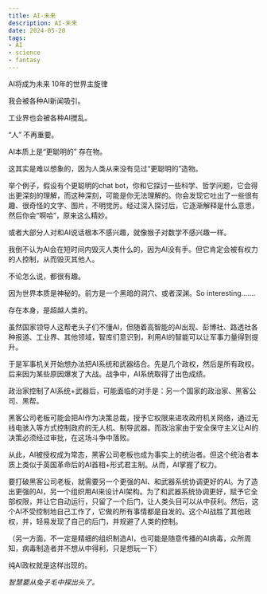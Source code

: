 ```yaml
---
title: AI-未来
description: AI-未来
date: 2024-05-20
tags: 
- AI
- science
- fantasy
---
```


AI将成为未来 10年的世界主旋律

我会被各种AI新闻吸引。

工业界也会被各种AI搅乱。

“人” 不再重要。

AI本质上是“更聪明的” 存在物。

这其实是难以想象的，因为人类从来没有见过“更聪明的”造物。

举个例子，假设有个更聪明的chat bot，你和它探讨一些科学、哲学问题，它会得出更深刻的理解，而这种深刻，可能是你无法理解的。你会发现它吐出了一些很有趣、很奇怪的文字、图片，不明觉厉。经过深入探讨后，它逐渐解释是什么意思，然后你会“啊哈”，原来这么精妙。

或者大部分人对和AI说话根本不感兴趣，就像猴子对数学不感兴趣一样。

我倒不认为AI会在短时间内毁灭人类什么的，因为AI没有手。但它肯定会被有权力的人控制，从而毁灭其他人。

不论怎么说，都很有趣。

因为世界本质是神秘的。前方是一个黑暗的洞穴、或者深渊。So interesting.......

存在本身，是超越人类的。

虽然国家领导人这帮老头子们不懂AI，但随着高智能的AI出现、彭博社、路透社各种报道、工业界、其他领域，智库们意识到，利用AI的智能可以让军事力量得到提升。

于是军事机关开始想办法把AI系统和武器结合。先是几个政权，然后是所有政权。后来因为某些原因爆发了大战。战争中，AI系统取得了出色成绩。

政治家控制了AI系统+武器后，可能面临的对手是：另一个国家的政治家、黑客公司、黑帮。

黑客公司老板可能会把AI作为决策总裁，授予它权限来进攻政府机关网络，通过无线电骇入等方式控制政府的无人机、制导武器。而政治家由于安全保守主义让AI的决策必须经过审批，在这场斗争中落败。

从此，AI被授权成为常态，黑客公司老板也成为事实上的统治者。但这个统治者本质上类似于英国革命后的AI首相+形式君主制。从而，AI掌握了权力。

要打破黑客公司老板，就需要另一个更强的AI、和武器系统协调更好的AI。为了造出更强的AI，另一个组织用AI来设计AI架构。为了和武器系统协调更好，赋予它全部权限，并让它自动运行，只留了一个后门，让人类头目可以从中获利。然后，这个AI不受控制地自己工作了，它做的所有事情都是自发的。这个AI战胜了其他政权，并，轻易发现了自己的后门，并规避了人类的控制。

（另一方面，不一定是精细的组织制造AI，也可能是随意传播的AI病毒，众所周知，病毒制造者并不想从中得利，只是想玩一下）

纯AI政权就是这样出现的。

*智慧要从兔子毛中探出头了。*